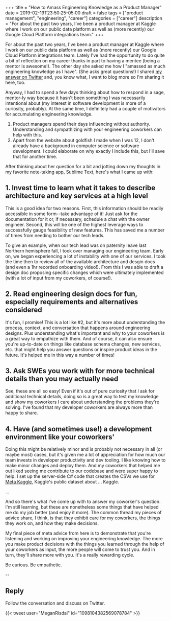 +++ 
title = "How to Amass Engineering Knowledge as a Product Manager" 
date = 2019-02-19T23:50:25-05:00 
draft = false 
tags = ["product management", "engineering", "career"] 
categories = ["career"] 
description = "For about the past two years, I’ve been a product manager at Kaggle where I work on our public data platform as well as (more recently) our Google Cloud Platform integrations team."
+++

For about the past two years, I've been a product manager at Kaggle where I work on our public data platform as well as (more recently) our Google Cloud Platform integrations team. Lately I've had the opportunity to do quite a bit of reflection on my career thanks in part to having a mentee (being a mentor is awesome!). The other day she asked me how I "amassed as much engineering knowledge as I have". (She asks great questions!) I shared [my answer on Twitter](https://twitter.com/MeganRisdal/status/1096583566190731264?s=20) and, you know what, I want to blog more so I'm sharing it here, too.

Anyway, I had to spend a few days thinking about how to respond in a sage, mentor-ly way because it hasn't been something I was necessarily intentional about (my interest in software development is more of a curiosity, probably). At the same time, I definitely had a couple of motivators for accumulating engineering knowledge.

1. Product managers spend their days influencing without authority. Understanding and sympathizing with your engineering coworkers can help with this.
2. Apart from the website about goldfish I made when I was 12, I don't already have a background in computer science or software development. I could elaborate on why exactly I include this, but I'll save that for another time.

After thinking about her question for a bit and jotting down my thoughts in my favorite note-taking app, Sublime Text, here's what I came up with:

## 1. Invest time to learn what it takes to describe architecture and key services at a high level

This is a good idea for two reasons. First, this information should be readily accessible in some form--take advantage of it! Just ask for the documentation for it or, if necessary, schedule a chat with the owner engineer. Second, this will be one of the highest leverage ways to successfully gauge feasibility of new features. This has saved me a number of times from needing to bother our tech leads.

To give an example, when our tech lead was on paternity leave last Northern hemisphere fall, I took over managing our engineering team. Early on, we began experiencing a lot of instability with one of our services. I took the time then to review all of the available architecture and desgin docs (and even a 1hr recorded onboarding video!). From this I was able to draft a design doc proposing specific changes which were ultimately implemented (with a lot of input from my coworkers, of course!).

## 2. Read engineering design docs for fun, especially requirements and alternatives considered

It's fun, I promise! This is a lot like #2, but it's more about understanding the process, context, and conversation that happens around engineering designs. Plus understanding what's important and why to your coworkers is a great way to empathize with them. And of course, it can also ensure you're up-to-date on things like database schema changes, new services, etc. that might help you answer questions or inspire product ideas in the future. It's helped me in this way a number of times!

## 3. Ask SWEs you work with for more technical details than you may actually need

See, these are all so easy! Even if it's out of pure curiosity that I ask for additional technical details, doing so is a great way to test my knowledge and show my coworkers I care about understanding the problems they're solving. I've found that my developer coworkers are always more than happy to share.

## 4. Have (and sometimes use!) a development environment like your coworkers'

Doing this might be relatively minor and is probably not necessary in all (or maybe most) cases, but it's given me a lot of appreciation for how much our team invests in developer productivity and dev tooling. I like knowing how to make minor changes and deploy them. And my coworkers that helped me out liked seeing me contribute to our codebase and were super happy to help. I set up the server-side C# code that creates the CSVs we use for [Meta Kaggle](https://www.kaggle.com/kaggle/meta-kaggle), Kaggle's public dataset about ... Kaggle.

...

And so there's what I've come up with to answer my coworker's question. I'm still learning, but these are nonetheless some things that have helped me do my job better (and enjoy it more). The common thread my pieces of advice share, I think, is that they exhibit care for my coworkers, the things they work on, and how they make decisions. 

My final piece of meta advice from here is to demonstrate that you're listening and working on improving your engineering knowledge. The more you make product decisions with the things you learned through the help of your coworkers as input, the more people will come to trust you. And in turn, they'll share more with you. It's a really rewarding cycle.

Be curious. Be empathetic.

--

## Reply

Follow the conversation and discuss on Twitter.

{{< tweet user="MeganRisdal" id="1098104382569078784" >}}